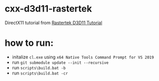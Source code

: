 # cxx-d3d11-rastertek
DirectX11 tutorial from [Rastertek D3D11 Tutorial](https://www.rastertek.com/tutdx11win10.html)
# how to run:
- initalize `cl.exe` using `x64 Native Tools Command Prompt for VS 2019`
- run `git submodule update --init --recursive`
- run `scripts\build.bat -b`
- run `scripts\build.bat -cr`
